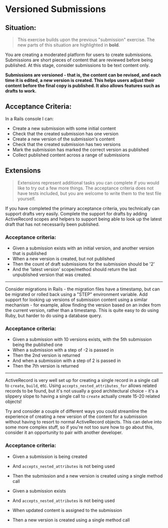 # Versioned Submissions

## Situation:

> This exercise builds upon the previous "submission" exercise. The new parts
> of this situation are highlighted in **bold**.

You are creating a moderated platform for users to create submissions. 
Submissions are short pieces of content that are reviewed before being published.
At this stage, consider submissions to be text content only.

**Submissions are versioned - that is, the content can be revised, and each time it
is edited, a new version is created. This helps users adjust their content before the 
final copy is published. It also allows features such as drafts to work.**

## Acceptance Criteria:

In a Rails console I can:

- Create a new submission with some initial content
- Check that the created submission has one version
- Create a new version of the submission's content
- Check that the created submission has two versions
- Mark the submission has marked the correct version as published
- Collect published content across a range of submissions

## Extensions

> Extensions represent additional tasks you can complete if you would like to try out a few more
> things. The acceptance criteria does not have tests included, but you are welcome to write them 
> to the test file yourself.

If you have completed the primary acceptance criteria, you technically can support drafts very easily. Complete the support for drafts by adding ActiveRecord scopes and helpers to support being able to look up the latest draft that has not necessarily been published.

### Acceptance criteria:

* Given a submission exists with an initial version, and another version that is published
* When a new version is created, but not published
* Then the count of draft submissions for the submission should be '2'
* And the 'latest version' scope/method should return the last unpublished version that was created.

---

Consider migrations in Rails - the migration files have a timestamp, but can be migrated or rolled back using a "STEP" environment variable. Add support for looking up versions of submission content using a similar mechanism - for example, allow finding the version based on an index from the current version, rather than a timestamp. This is quite easy to do using Ruby, but harder to do using a database query.

### Acceptance criteria:

* Given a submission with 10 versions exists, with the 5th submission being the published one
* When a submission with a step of -2 is passed in
* Then the 2nd version is returned
* And when a submission with a step of 2 is passed in
* Then the 7th version is returned

---

ActiveRecord is very well set up for creating a single record in a single call to `create`, `build`, etc. Using `accepts_nested_attributes_for` allows related records to be found, but it's not usually a good architectural choice - it's a slippery slope to having a single call to `create` actually create 15-20 related objects!

Try and consider a couple of different ways you could streamline the experience of 
creating a new version of the content for a submission without having to resort to normal ActiveRecord objects. This can delve into some more complex stuff, so if 
you're not too sure how to go about this, consider it an opportunity to pair with
another developer.

### Acceptance criteria:

* Given a submission is being created
* And `accepts_nested_attributes` is not being used
* Then the submission and a new version is created using a single method call

* Given a submission exists
* And `accepts_nested_attributes` is not being used
* When updated content is assigned to the submission
* Then a new version is created using a single method call

